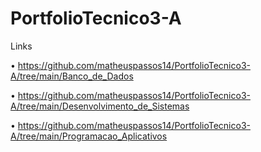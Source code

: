 # PortfolioTecnico3-A

Links

• https://github.com/matheuspassos14/PortfolioTecnico3-A/tree/main/Banco_de_Dados

• https://github.com/matheuspassos14/PortfolioTecnico3-A/tree/main/Desenvolvimento_de_Sistemas

• https://github.com/matheuspassos14/PortfolioTecnico3-A/tree/main/Programacao_Aplicativos
